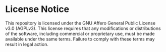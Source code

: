 # License Notice

This repository is licensed under the GNU Affero General Public License v3.0 (AGPLv3). This license requires that any modifications or distributions of the software, including commercial or proprietary use, must be made available under the same terms. Failure to comply with these terms may result in legal action.
